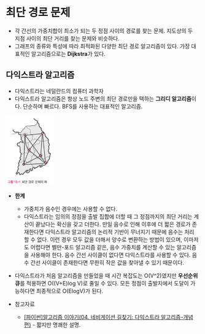 # 최단 경로 문제

- 각 간선의 가중치합이 최소가 되는 두 정점 사이의 경로를 찾는 문제. 지도상의 두 지점 사이의 최단 거리를 찾는 문제와 비슷하다.
- 그래프의 종류와 특성에 따라 최적화된 다양한 최단 경로 알고리즘이 있다. 가장 대표적인 알고리즘으로는 **Dijkstra**가 있다.

## 다익스트라 알고리즘

- 다익스트라는 네덜란드의 컴퓨터 과학자
- 다익스트라 알고리즘은 항상 노드 주변의 최단 경로만을 택하는 **그리디 알고리즘**이다. 단순하며 빠르다. BFS를 사용하는 대표적인 알고리즘.

<img src="image.png" width="25%"/>

- **한계**

  - 가중치가 음수인 경우에는 사용할 수 없다.
  - 다익스트라는 임의의 정점을 출발 집합에 더할 때 그 정점까지의 최단 거리는 계산이 끝났다는 확신을 갖고 더한다.
    만일 음수로 인해 이후에 더 짧은 경로가 존재한다면 다익스트라 알고리즘의 논리적 기반이 무너지기 때문에 음수는 처리할 수 없다.
    이런 경우 모두 값을 더해서 양수로 변환하는 방법이 있으며, 이마저도 어렵다면 벨만-포드 알고리즘 같은, 음수 가중치를 계산할 수 있는 알고리즘을 사용해야 한다. 
  음수 간선 사이클이 없다면 다익스트라를 사용할 수 있다. 음수 간선 사이클이 존재한다면 무한히 작은 값을 찾아낼 수 있기 때문이다.


- 다익스트라가 처음 알고리즘을 만들었을 때 시간 복잡도는 O(V^2)였지만 **우선순위 큐**를 적용하면 O((V+E)log V)로 줄일 수 있다.
  모든 정점이 출발지에서 도달이 가능하다면 최종적으로 O(ElogV)가 된다.

- 참고자료
  - [[파이썬]알고리즘 이야기(04. 네비게이션 길찾기: 다익스트라 알고리즘-개념편)](https://youtu.be/qaiuC3Q73-M?si=cLXQZIk7ddSD_Kv2) - 짧지만 명쾌한 설명.
